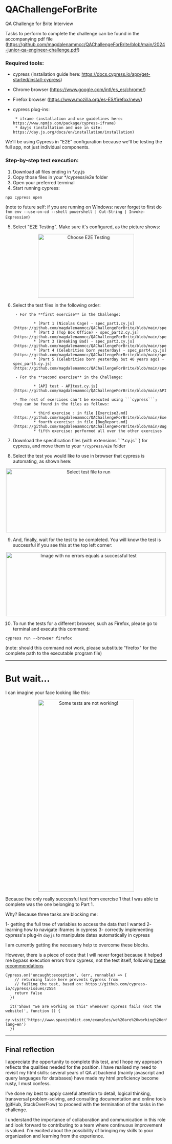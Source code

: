 # QAChallengeForBrite

 QA Challenge for Brite Interview

 Tasks to perform to complete the challenge can be found in the accompanying pdf file (https://github.com/magdalenammcc/QAChallengeForBrite/blob/main/2024-junior-qa-engineer-challenge.pdf)

 ### Required tools: 

 - cypress (installation guide here: https://docs.cypress.io/app/get-started/install-cypress)
 - Chrome browser (https://www.google.com/intl/es_es/chrome/)
 - Firefox browser (https://www.mozilla.org/es-ES/firefox/new/)
 - cypress plug-ins: 
 
        * iframe (installation and use guidelines here: https://www.npmjs.com/package/cypress-iframe)
        * dayjs (installation and use in site: https://day.js.org/docs/en/installation/installation)

We'll be using Cypress in "E2E" configuration because we'll be testing the full app, not just individual components. 

### Step-by-step test execution: 

1) Download all files ending in *.cy.js 
2) Copy those files in your */cypress/e2e folder
3) Open your preferred terminal
4) Start running cypress: 

```npx cypress open ```

(note to future self: if you are running on Windows: never forget to first do ```fnm env --use-on-cd --shell powershell | Out-String | Invoke-Expression```)

5) Select "E2E Testing". Make sure it's configured, as the picture shows: 

<p align="center">
<img src="CypressE2ETesting-1.png" alt="Choose E2E Testing" width="300" height="200">
</p>

6) Select the test files in the following order: 

        - For the **first exercise** in the Challenge: 

                * [Part 1 (Nicolas Cage) - spec_part1.cy.js](https://github.com/magdalenammcc/QAChallengeForBrite/blob/main/spec_part1.cy.js)
                * [Part 2 (Top Box Office) - spec_part2.cy.js](https://github.com/magdalenammcc/QAChallengeForBrite/blob/main/spec_part2.cy.js)
                * [Part 3 (Breaking Bad) - spec_part3.cy.js](https://github.com/magdalenammcc/QAChallengeForBrite/blob/main/spec_part3.cy.js)
                * [Part 4 (Celebrities born yesterday) - spec_part4.cy.js](https://github.com/magdalenammcc/QAChallengeForBrite/blob/main/spec_part4.cy.js)
                * [Part 5 (Celebrities born yesterday but 40 years ago) - spec_part5.cy.js](https://github.com/magdalenammcc/QAChallengeForBrite/blob/main/spec_part5.cy.js)

        - For the **second exercise** in the Challenge:

                * [API test - APItest.cy.js](https://github.com/magdalenammcc/QAChallengeForBrite/blob/main/APITest.cy.js)

        - The rest of exercises can't be executed using ```cypress```; they can be found in the files as follows: 

                * third exercise : in file [Exercise3.md](https://github.com/magdalenammcc/QAChallengeForBrite/blob/main/Exercise3.md)
                * fourth exercise: in file [BugReport.md](https://github.com/magdalenammcc/QAChallengeForBrite/blob/main/BugReport.md)
                * fifth exercise: performed all over the other exercises


7) Download the specification files (with extensions ´´´*.cy.js´´´) for cypress, and move them to your ```*/cypress/e2e``` folder

8) Select the test you would like to use in browser that cypress is automating, as shown here: 

<p align="center">
<img src="SelectSpecFile-1.png" alt="Select test file to run" width="500" height="200">
</p>

9) And, finally, wait for the test to be completed. You will know the test is successful if you see this at the top left corner: 

<p align="center">
<img src="SuccessfulTest-1.png" alt="Image with no errors equals a successful test" width="500" height="200">
</p>

10) To run the tests for a different browser, such as Firefox, please go to terminal and execute this command: 

```
cypress run --browser firefox
```

(note: should this command not work, please substitute "firefox" for the complete path to the executable program file)

___

# But wait...

I can imagine your face looking like this: 

<p align="center">
<img src="confused.gif" alt="Some tests are not working!" width="300" height="600">
</p>

Because the only really successful test from exercise 1 that I was able to complete was the one belonging to Part 1. 

Why? Because three tasks are blocking me:  

1- getting the full tree of variables to access the data that I wanted 
2- learning how to navigate iframes in cypress
3- correctly implementing cypress's plug-in ```dayjs``` to manipulate dates automatically in cypress

I am currently getting the necessary help to overcome these blocks. 

However, there is a piece of code that I will never forget because it helped me bypass execution errors from cypress, not the test itself,
following [these recommendations](https://github.com/cypress-io/cypress-example-recipes/tree/master/examples/fundamentals__errors)

```
Cypress.on('uncaught:exception', (err, runnable) => {
    // returning false here prevents Cypress from
    // failing the test, based on: https://github.com/cypress-io/cypress/issues/2554 
    return false
  })
  
  it('Shows "we are working on this" whenever cypress fails (not the website)', function () {
    cy.visit('https://www.spanishdict.com/examples/we%20are%20working%20on%20this?lang=en')
  })

``` 

___


## Final reflection

I appreciate the opportunity to complete this test, and I hope my approach reflects the qualities needed for the position. 
I have realised my need to revisit my html skills: several years of QA at backend (mainly javascript and query languages for databases)
have made my html proficiency become rusty, I must confess. 

I've done my best to apply careful attention to detail, logical thinking, transversal problem-solving, and consulting documentation and online tools 
(gitHub, StackOverFlow) to proceed with the termination of the tasks in the challenge.

I understand the importance of collaboration and communication in this role and look forward to contributing to a team where continuous 
improvement is valued. I'm excited about the possibility of bringing my skills to your organization and learning from the experience.


